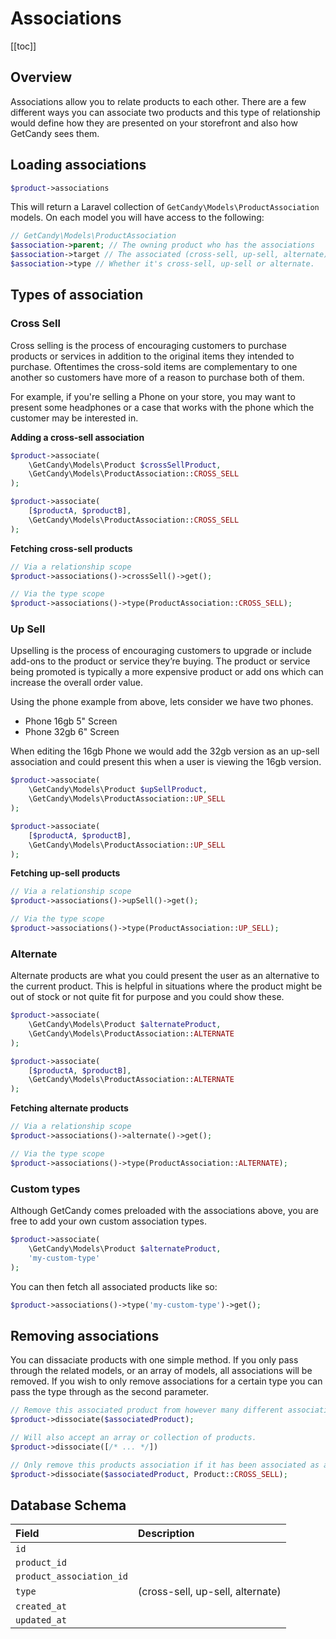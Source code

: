 # Associations

[[toc]]

## Overview

Associations allow you to relate products to each other. There are a few different ways you can associate two products and this type of relationship would define how they are presented on your storefront and also how GetCandy sees them.

## Loading associations

```php
$product->associations
```

This will return a Laravel collection of `GetCandy\Models\ProductAssociation` models. On each model you will have access to the following:

```php
// GetCandy\Models\ProductAssociation
$association->parent; // The owning product who has the associations
$association->target // The associated (cross-sell, up-sell, alternate) product.
$association->type // Whether it's cross-sell, up-sell or alternate.
```

## Types of association

### Cross Sell

Cross selling is the process of encouraging customers to purchase products or services in addition to the original items they intended to purchase. Oftentimes the cross-sold items are complementary to one another so customers have more of a reason to purchase both of them.

For example, if you're selling a Phone on your store, you may want to present some headphones or a case that works with the phone which the customer may be interested in.

**Adding a cross-sell association**

```php
$product->associate(
    \GetCandy\Models\Product $crossSellProduct,
    \GetCandy\Models\ProductAssociation::CROSS_SELL
);

$product->associate(
    [$productA, $productB],
    \GetCandy\Models\ProductAssociation::CROSS_SELL
);
```

**Fetching cross-sell products**

```php
// Via a relationship scope
$product->associations()->crossSell()->get();

// Via the type scope
$product->associations()->type(ProductAssociation::CROSS_SELL);
```

### Up Sell

Upselling is the process of encouraging customers to upgrade or include add-ons to the product or service they’re buying. The product or service being promoted is typically a more expensive product or add ons which can increase the overall order value.

Using the phone example from above, lets consider we have two phones.

- Phone 16gb 5" Screen
- Phone 32gb 6" Screen

When editing the 16gb Phone we would add the 32gb version as an up-sell association and could present this when a user is viewing the 16gb version.

```php
$product->associate(
    \GetCandy\Models\Product $upSellProduct,
    \GetCandy\Models\ProductAssociation::UP_SELL
);

$product->associate(
    [$productA, $productB],
    \GetCandy\Models\ProductAssociation::UP_SELL
);
```

**Fetching up-sell products**

```php
// Via a relationship scope
$product->associations()->upSell()->get();

// Via the type scope
$product->associations()->type(ProductAssociation::UP_SELL);
```

### Alternate

Alternate products are what you could present the user as an alternative to the current product. This is helpful in situations where the product might be out of stock or not quite fit for purpose and you could show these.

```php
$product->associate(
    \GetCandy\Models\Product $alternateProduct,
    \GetCandy\Models\ProductAssociation::ALTERNATE
);

$product->associate(
    [$productA, $productB],
    \GetCandy\Models\ProductAssociation::ALTERNATE
);
```

**Fetching alternate products**

```php
// Via a relationship scope
$product->associations()->alternate()->get();

// Via the type scope
$product->associations()->type(ProductAssociation::ALTERNATE);
```

### Custom types

Although GetCandy comes preloaded with the associations above, you are free to add your own custom association types.

```php
$product->associate(
    \GetCandy\Models\Product $alternateProduct,
    'my-custom-type'
);
```

You can then fetch all associated products like so:

```php
$product->associations()->type('my-custom-type')->get();
```

## Removing associations

You can dissaciate products with one simple method. If you only pass through the related models, or an array of models, all associations will be removed. If you wish to only remove associations for a certain type you can pass the type through as the second parameter.

```php
// Remove this associated product from however many different association types it might have.
$product->dissociate($associatedProduct);

// Will also accept an array or collection of products.
$product->dissociate([/* ... */])

// Only remove this products association if it has been associated as a cross-sell.
$product->dissociate($associatedProduct, Product::CROSS_SELL);
```

## Database Schema

|Field|Description|
|:-|:-|
|`id`||
|`product_id`||
|`product_association_id`||
|`type`|(cross-sell, up-sell, alternate)|
|`created_at`||
|`updated_at`||
